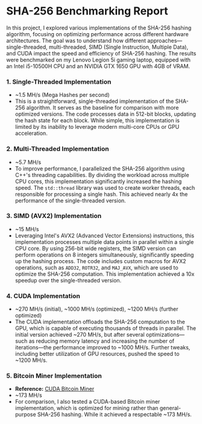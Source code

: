 # SHA-256 Benchmarking Report

In this project, I explored various implementations of the SHA-256 hashing algorithm, focusing on optimizing performance across different hardware architectures. The goal was to understand how different approaches—single-threaded, multi-threaded, SIMD (Single Instruction, Multiple Data), and CUDA impact the speed and efficiency of SHA-256 hashing. The results were benchmarked on my Lenovo Legion 5i gaming laptop, equipped with an Intel i5-10500H CPU and an NVIDIA GTX 1650 GPU with 4GB of VRAM.

### 1. **Single-Threaded Implementation**

- ~1.5 MH/s (Mega Hashes per second)
- This is a straightforward, single-threaded implementation of the SHA-256 algorithm. It serves as the baseline for comparison with more optimized versions. The code processes data in 512-bit blocks, updating the hash state for each block. While simple, this implementation is limited by its inability to leverage modern multi-core CPUs or GPU acceleration.

### 2. **Multi-Threaded Implementation**

- ~5.7 MH/s
- To improve performance, I parallelized the SHA-256 algorithm using C++'s threading capabilities. By dividing the workload across multiple CPU cores, this implementation significantly increased the hashing speed. The `std::thread` library was used to create worker threads, each responsible for processing a single hash. This achieved nearly 4x the performance of the single-threaded version.

### 3. **SIMD (AVX2) Implementation**

- ~15 MH/s
- Leveraging Intel's AVX2 (Advanced Vector Extensions) instructions, this implementation processes multiple data points in parallel within a single CPU core. By using 256-bit wide registers, the SIMD version can perform operations on 8 integers simultaneously, significantly speeding up the hashing process. The code includes custom macros for AVX2 operations, such as `ADD32`, `ROTR32`, and `MAJ_AVX`, which are used to optimize the SHA-256 computation. This implementation achieved a 10x speedup over the single-threaded version.

### 4. **CUDA Implementation**

- ~270 MH/s (initial), ~1000 MH/s (optimized), ~1200 MH/s (further optimized)
- The CUDA implementation offloads the SHA-256 computation to the GPU, which is capable of executing thousands of threads in parallel. The initial version achieved ~270 MH/s, but after several optimizations—such as reducing memory latency and increasing the number of iterations—the performance improved to ~1000 MH/s. Further tweaks, including better utilization of GPU resources, pushed the speed to ~1200 MH/s.

### 5. **Bitcoin Miner Implementation**

- **Reference:** [CUDA Bitcoin Miner](https://github.com/geedo0/cuda_bitcoin_miner)
- ~173 MH/s
- For comparison, I also tested a CUDA-based Bitcoin miner implementation, which is optimized for mining rather than general-purpose SHA-256 hashing. While it achieved a respectable ~173 MH/s.
